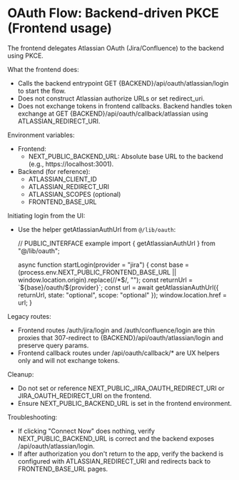 # OAuth Flow: Backend-driven PKCE (Frontend usage)

The frontend delegates Atlassian OAuth (Jira/Confluence) to the backend using PKCE.

What the frontend does:
- Calls the backend entrypoint GET {BACKEND}/api/oauth/atlassian/login to start the flow.
- Does not construct Atlassian authorize URLs or set redirect_uri.
- Does not exchange tokens in frontend callbacks. Backend handles token exchange at GET {BACKEND}/api/oauth/callback/atlassian using ATLASSIAN_REDIRECT_URI.

Environment variables:
- Frontend:
  - NEXT_PUBLIC_BACKEND_URL: Absolute base URL to the backend (e.g., https://localhost:3001).
- Backend (for reference):
  - ATLASSIAN_CLIENT_ID
  - ATLASSIAN_REDIRECT_URI
  - ATLASSIAN_SCOPES (optional)
  - FRONTEND_BASE_URL

Initiating login from the UI:
- Use the helper getAtlassianAuthUrl from `@/lib/oauth`:

  // PUBLIC_INTERFACE example
  import { getAtlassianAuthUrl } from "@/lib/oauth";

  async function startLogin(provider = "jira") {
    const base = (process.env.NEXT_PUBLIC_FRONTEND_BASE_URL || window.location.origin).replace(/\/*$/, "");
    const returnUrl = `${base}/oauth/${provider}`;
    const url = await getAtlassianAuthUrl({ returnUrl, state: "optional", scope: "optional" });
    window.location.href = url;
  }

Legacy routes:
- Frontend routes /auth/jira/login and /auth/confluence/login are thin proxies that 307-redirect to {BACKEND}/api/oauth/atlassian/login and preserve query params.
- Frontend callback routes under /api/oauth/callback/* are UX helpers only and will not exchange tokens.

Cleanup:
- Do not set or reference NEXT_PUBLIC_JIRA_OAUTH_REDIRECT_URI or JIRA_OAUTH_REDIRECT_URI on the frontend.
- Ensure NEXT_PUBLIC_BACKEND_URL is set in the frontend environment.

Troubleshooting:
- If clicking "Connect Now" does nothing, verify NEXT_PUBLIC_BACKEND_URL is correct and the backend exposes /api/oauth/atlassian/login.
- If after authorization you don't return to the app, verify the backend is configured with ATLASSIAN_REDIRECT_URI and redirects back to FRONTEND_BASE_URL pages.
